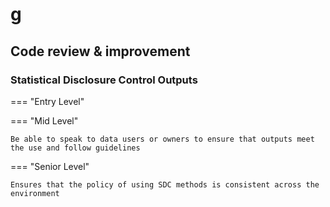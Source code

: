 # g

## Code review & improvement



### Statistical Disclosure Control Outputs

=== "Entry Level"




=== "Mid Level"

    Be able to speak to data users or owners to ensure that outputs meet the use and follow guidelines

=== "Senior Level"

    Ensures that the policy of using SDC methods is consistent across the environment
